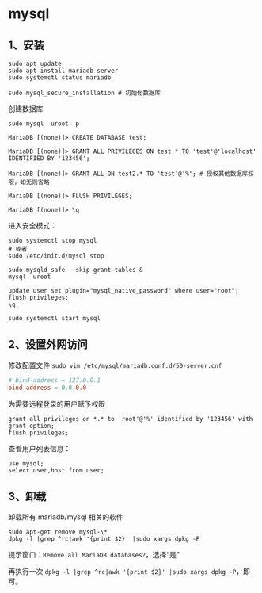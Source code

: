 # mysql

## 1、安装

```
sudo apt update
sudo apt install mariadb-server
sudo systemctl status mariadb

sudo mysql_secure_installation # 初始化数据库
```

创建数据库

```
sudo mysql -uroot -p

MariaDB [(none)]> CREATE DATABASE test;

MariaDB [(none)]> GRANT ALL PRIVILEGES ON test.* TO 'test'@'localhost' IDENTIFIED BY '123456';

MariaDB [(none)]> GRANT ALL ON test2.* TO 'test'@'%'; # 授权其他数据库权限，如无则省略

MariaDB [(none)]> FLUSH PRIVILEGES;

MariaDB [(none)]> \q
```

进入安全模式：

```
sudo systemctl stop mysql
# 或者
sudo /etc/init.d/mysql stop

sudo mysqld_safe --skip-grant-tables &
mysql -uroot

update user set plugin="mysql_native_password" where user="root";
flush privileges;
\q

sudo systemctl start mysql
```

## 2、设置外网访问

修改配置文件 `sudo vim /etc/mysql/mariadb.conf.d/50-server.cnf`

```cnf
# bind-address = 127.0.0.1
bind-address = 0.0.0.0
```

为需要远程登录的用户赋予权限

```
grant all privileges on *.* to 'root'@'%' identified by '123456' with grant option;
flush privileges;
```

查看用户列表信息：

```
use mysql;
select user,host from user;
```

## 3、卸载

卸载所有 mariadb/mysql 相关的软件

```
sudo apt-get remove mysql-\*
dpkg -l |grep ^rc|awk '{print $2}' |sudo xargs dpkg -P
```

提示窗口：`Remove all MariaDB databases?`，选择“是”

再执行一次 `dpkg -l |grep ^rc|awk '{print $2}' |sudo xargs dpkg -P`，即可。